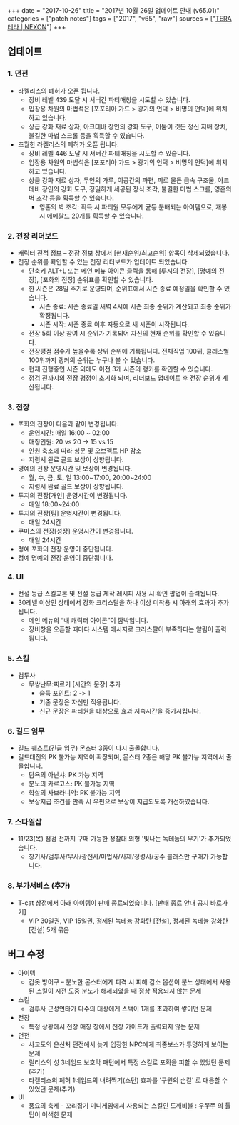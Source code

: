 +++
date = "2017-10-26"
title = "2017년 10월 26일 업데이트 안내 (v65.01)"
categories = ["patch notes"]
tags = ["2017", "v65", "raw"]
sources = ["[TERA 테라 | NEXON](http://tera.nexon.com/news/update/view.aspx?n4articlesn=303)"]
+++

## 업데이트

### **1.** 던전
- 라켈리스의 폐허가 오픈 됩니다.
  - 장비 레벨 439 도달 시 서버간 파티매칭을 시도할 수 있습니다.
  - 입장용 차원의 마법석은 [포포리아 가드 > 광기의 언덕 > 비명의 언덕]에 위치하고 있습니다.
  - 상급 강화 재료 상자, 아크데바 장인의 강화 도구, 어둠이 깃든 정신 지배 장치, 불길한 마법 스크롤 등을 획득할 수 있습니다.
- 초월한 라켈리스의 폐허가 오픈 됩니다.
  - 장비 레벨 446 도달 시 서버간 파티매칭을 시도할 수 있습니다.
  - 입장용 차원의 마법석은 [포포리아 가드 > 광기의 언덕 > 비명의 언덕]에 위치하고 있습니다.
  - 상급 강화 재료 상자, 무언의 가루, 이공간의 파편, 피로 물든 금속 구조물, 아크데바 장인의 강화 도구, 정밀하게 세공된 장식 조각, 불길한 마법 스크롤, 영혼의 벽 조각 등을 획득할 수 있습니다.
    - 영혼의 벽 조각: 획득 시 파티원 모두에게 균등 분배되는 아이템으로, 개봉 시 에메랄드 20개를 획득할 수 있습니다.

### **2.** 전장 리더보드
- 캐릭터 전적 정보 – 전장 정보 창에서 [현재순위/최고순위] 항목이 삭제되었습니다.
- 전장 순위를 확인할 수 있는 전장 리더보드가 업데이트 되었습니다.
  - 단축키 ALT+L 또는 메인 메뉴 아이콘 클릭을 통해 [투지의 전장], [명예의 전장], [포화의 전장] 순위표를 확인할 수 있습니다.
  - 한 시즌은 28일 주기로 운영되며, 순위표에서 시즌 종료 예정일을 확인할 수 있습니다.
    - 시즌 종료: 시즌 종료일 새벽 4시에 시즌 최종 순위가 계산되고 최종 순위가 확정됩니다.
    - 시즌 시작: 시즌 종료 이후 자동으로 새 시즌이 시작됩니다.
  - 전장 5회 이상 참여 시 순위가 기록되어 자신의 현재 순위를 확인할 수 있습니다.
  - 전장평점 점수가 높을수록 상위 순위에 기록됩니다. 전체직업 100위, 클래스별 100위까지 랭커의 순위는 누구나 볼 수 있습니다.
  - 현재 진행중인 시즌 외에도 이전 3개 시즌의 랭커를 확인할 수 있습니다.
  -  점검 전까지의 전장 평점이 초기화 되며, 리더보드 업데이트 후 전장 순위가 계산됩니다.

### **3.** 전장
- 포화의 전장이 다음과 같이 변경됩니다.
  - 운영시간: 매일 16:00 ~ 02:00
  - 매칭인원: 20 vs 20 -> 15 vs 15
  - 인원 축소에 따라 성문 및 오브젝트 HP 감소
  - 지령서 완료 골드 보상이 상향됩니다.
- 명예의 전장 운영시간 및 보상이 변경됩니다.
  - 월, 수, 금, 토, 일 13:00~17:00, 20:00~24:00
  - 지령서 완료 골드 보상이 상향됩니다.
- 투지의 전장[개인] 운영시간이 변경됩니다.
  - 매일 18:00~24:00
- 투지의 전장[팀] 운영시간이 변경됩니다.
  - 매일 24시간
- 쿠마스의 전장[성장] 운영시간이 변경됩니다.
  - 매일 24시간
- 정예 포화의 전장 운영이 중단됩니다.
- 정예 명예의 전장 운영이 중단됩니다.

### **4.** UI
- 전설 등급 스킬교본 및 전설 등급 제작 레시피 사용 시 확인 팝업이 출력됩니다.
- 30레벨 이상인 상태에서 강화 크리스탈을 하나 이상 미착용 시 아래의 효과가 추가됩니다.
  - 메인 메뉴의 “내 캐릭터 아이콘”이 깜박입니다.
  - 장비창을 오픈할 때마다 시스템 메시지로 크리스탈이 부족하다는 알림이 출력됩니다.

### **5.** 스킬
- 검투사
  - 무쌍난무:찌르기 [시간의 문장] 추가
    - 습득 포인트: 2 -> 1
    - 기존 문장은 자신만 적용됩니다.
    - 신규 문장은 파티원을 대상으로 효과 지속시간을 증가시킵니다.

### **6.** 길드 임무
- 길드 퀘스트(긴급 임무) 몬스터 3종이 다시 출몰합니다.
- 길드대전의 PK 불가능 지역이 확장되며, 몬스터 2종은 해당 PK 불가능 지역에서 출몰합니다.
  - 탐욕의 아난샤: PK 가능 지역
  - 분노의 카르고스: PK 불가능 지역
  - 학살의 사브라니악: PK 불가능 지역
  - 보상지급 조건을 만족 시 우편으로 보상이 지급되도록 개선하였습니다.

### **7.** 스타일샵
- 11/23(목) 점검 전까지 구매 가능한 정찰대 외형 '빛나는 녹테늄의 무기'가 추가되었습니다.
  - 창기사/검투사/무사/광전사/마법사/사제/정령사/궁수 클래스만 구매가 가능합니다.

### **8.** 부가서비스 (추가)
- T-cat 상점에서 아래 아이템이 판매 종료되었습니다. [판매 종료 안내 공지 바로가기]
  - VIP 30일권, VIP 15일권, 정제된 녹테늄 강화탄 [전설], 정제된 녹테늄 강화탄 [전설] 5개 묶음

## 버그 수정

- 아이템
  - 갑옷 방어구 – 분노한 몬스터에게 피격 시 피해 감소 옵션이 분노 상태에서 사용된 스킬이 시전 도중 분노가 해제되었을 때 정상 적용되지 않는 문제
- 스킬
  - 검투사 근성연타가 다수의 대상에게 스택이 1개를 초과하여 쌓이던 문제
- 전장
  - 특정 상황에서 전장 매칭 창에서 전장 가이드가 출력되지 않는 문제
- 던전
  - 사교도의 은신처 던전에서 늦게 입장한 NPC에게 최종보스가 투명하게 보이는 문제
  - 릴리스의 성 3네임드 보호막 패턴에서 특정 스킬로 포획을 피할 수 있었던 문제(추가)
  - 라켈리스의 폐허 1네임드의 내려찍기(스턴) 효과를 '구원의 손길' 로 대응할 수 있었던 문제(추가)
- UI
  - 풍요의 축제 - 꼬리잡기 미니게임에서 사용되는 스킬인 도깨비불 : 우쭈쭈 의 툴팁이 어색한 문제
